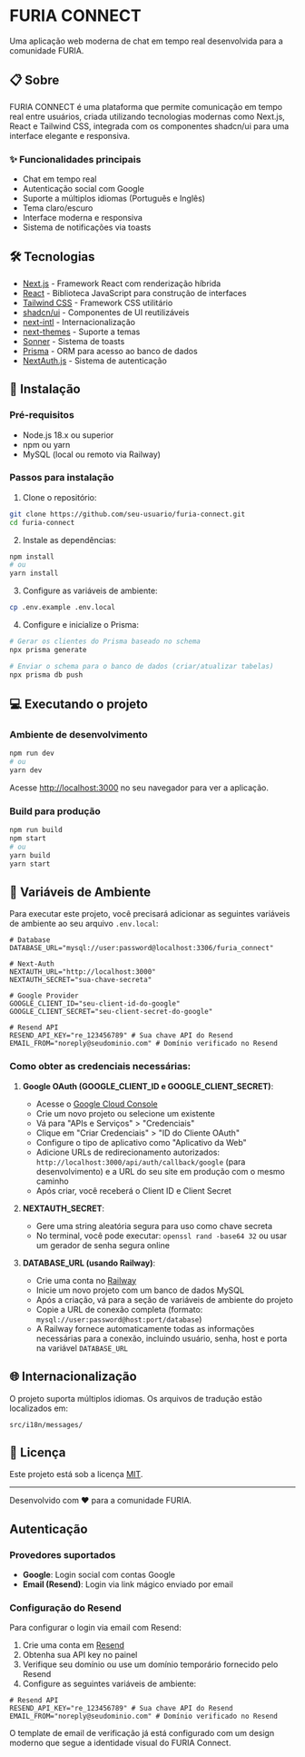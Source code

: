# FURIA CONNECT

Uma aplicação web moderna de chat em tempo real desenvolvida para a comunidade FURIA.

## 📋 Sobre

FURIA CONNECT é uma plataforma que permite comunicação em tempo real entre usuários, criada utilizando tecnologias modernas como Next.js, React e Tailwind CSS, integrada com os componentes shadcn/ui para uma interface elegante e responsiva.

### ✨ Funcionalidades principais

- Chat em tempo real
- Autenticação social com Google
- Suporte a múltiplos idiomas (Português e Inglês)
- Tema claro/escuro
- Interface moderna e responsiva
- Sistema de notificações via toasts

## 🛠️ Tecnologias

- [Next.js](https://nextjs.org/) - Framework React com renderização híbrida
- [React](https://reactjs.org/) - Biblioteca JavaScript para construção de interfaces
- [Tailwind CSS](https://tailwindcss.com/) - Framework CSS utilitário
- [shadcn/ui](https://ui.shadcn.com/) - Componentes de UI reutilizáveis
- [next-intl](https://next-intl-docs.vercel.app/) - Internacionalização
- [next-themes](https://github.com/pacocoursey/next-themes) - Suporte a temas
- [Sonner](https://sonner.emilkowal.ski/) - Sistema de toasts
- [Prisma](https://www.prisma.io/) - ORM para acesso ao banco de dados
- [NextAuth.js](https://next-auth.js.org/) - Sistema de autenticação

## 🚀 Instalação

### Pré-requisitos

- Node.js 18.x ou superior
- npm ou yarn
- MySQL (local ou remoto via Railway)

### Passos para instalação

1. Clone o repositório:
```bash
git clone https://github.com/seu-usuario/furia-connect.git
cd furia-connect
```

2. Instale as dependências:
```bash
npm install
# ou
yarn install
```

3. Configure as variáveis de ambiente:
```bash
cp .env.example .env.local
```

4. Configure e inicialize o Prisma:
```bash
# Gerar os clientes do Prisma baseado no schema
npx prisma generate

# Enviar o schema para o banco de dados (criar/atualizar tabelas)
npx prisma db push
```

## 💻 Executando o projeto

### Ambiente de desenvolvimento

```bash
npm run dev
# ou
yarn dev
```

Acesse [http://localhost:3000](http://localhost:3000) no seu navegador para ver a aplicação.

### Build para produção

```bash
npm run build
npm start
# ou
yarn build
yarn start
```

## 🔐 Variáveis de Ambiente

Para executar este projeto, você precisará adicionar as seguintes variáveis de ambiente ao seu arquivo `.env.local`:

```
# Database
DATABASE_URL="mysql://user:password@localhost:3306/furia_connect"

# Next-Auth
NEXTAUTH_URL="http://localhost:3000"
NEXTAUTH_SECRET="sua-chave-secreta"

# Google Provider
GOOGLE_CLIENT_ID="seu-client-id-do-google"
GOOGLE_CLIENT_SECRET="seu-client-secret-do-google"

# Resend API
RESEND_API_KEY="re_123456789" # Sua chave API do Resend
EMAIL_FROM="noreply@seudominio.com" # Domínio verificado no Resend
```

### Como obter as credenciais necessárias:

1. **Google OAuth (GOOGLE_CLIENT_ID e GOOGLE_CLIENT_SECRET)**:
   - Acesse o [Google Cloud Console](https://console.cloud.google.com/)
   - Crie um novo projeto ou selecione um existente
   - Vá para "APIs e Serviços" > "Credenciais"
   - Clique em "Criar Credenciais" > "ID do Cliente OAuth"
   - Configure o tipo de aplicativo como "Aplicativo da Web"
   - Adicione URLs de redirecionamento autorizados: `http://localhost:3000/api/auth/callback/google` (para desenvolvimento) e a URL do seu site em produção com o mesmo caminho
   - Após criar, você receberá o Client ID e Client Secret

2. **NEXTAUTH_SECRET**:
   - Gere uma string aleatória segura para uso como chave secreta
   - No terminal, você pode executar: `openssl rand -base64 32` ou usar um gerador de senha segura online

3. **DATABASE_URL (usando Railway)**:
   - Crie uma conta no [Railway](https://railway.app/)
   - Inicie um novo projeto com um banco de dados MySQL
   - Após a criação, vá para a seção de variáveis de ambiente do projeto
   - Copie a URL de conexão completa (formato: `mysql://user:password@host:port/database`)
   - A Railway fornece automaticamente todas as informações necessárias para a conexão, incluindo usuário, senha, host e porta na variável `DATABASE_URL`

## 🌐 Internacionalização

O projeto suporta múltiplos idiomas. Os arquivos de tradução estão localizados em:

```
src/i18n/messages/
```

## 📝 Licença

Este projeto está sob a licença [MIT](LICENSE).

---

Desenvolvido com ❤️ para a comunidade FURIA.

## Autenticação

### Provedores suportados

- **Google**: Login social com contas Google
- **Email (Resend)**: Login via link mágico enviado por email

### Configuração do Resend

Para configurar o login via email com Resend:

1. Crie uma conta em [Resend](https://resend.com)
2. Obtenha sua API key no painel
3. Verifique seu domínio ou use um domínio temporário fornecido pelo Resend
4. Configure as seguintes variáveis de ambiente:

```env
# Resend API
RESEND_API_KEY="re_123456789" # Sua chave API do Resend
EMAIL_FROM="noreply@seudominio.com" # Domínio verificado no Resend
```

O template de email de verificação já está configurado com um design moderno que segue a identidade visual do FURIA Connect.
